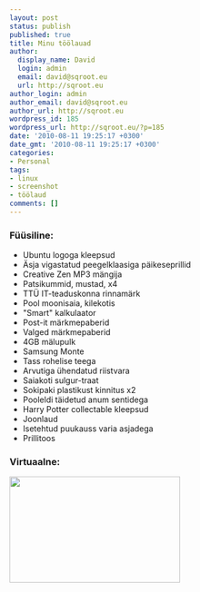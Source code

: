 ```yaml
---
layout: post
status: publish
published: true
title: Minu töölauad
author:
  display_name: David
  login: admin
  email: david@sqroot.eu
  url: http://sqroot.eu
author_login: admin
author_email: david@sqroot.eu
author_url: http://sqroot.eu
wordpress_id: 185
wordpress_url: http://sqroot.eu/?p=185
date: '2010-08-11 19:25:17 +0300'
date_gmt: '2010-08-11 19:25:17 +0300'
categories:
- Personal
tags:
- linux
- screenshot
- töölaud
comments: []
---
```

<h3>F&uuml;&uuml;siline:</h3>
<ul>
<li>Ubuntu logoga kleepsud</li>
<li>&Auml;sja vigastatud peegelklaasiga p&auml;ikeseprillid</li>
<li>Creative Zen MP3 m&auml;ngija</li>
<li>Patsikummid, mustad, x4</li>
<li>TT&Uuml; IT-teaduskonna rinnam&auml;rk</li>
<li>Pool moonisaia, kilekotis</li>
<li>&quot;Smart&quot; kalkulaator</li>
<li>Post-it m&auml;rkmepaberid</li>
<li>Valged m&auml;rkmepaberid</li>
<li>4GB m&auml;lupulk</li>
<li>Samsung Monte</li>
<li>Tass rohelise teega</li>
<li>Arvutiga &uuml;hendatud riistvara</li>
<li>Saiakoti sulgur-traat</li>
<li>Sokipaki plastikust kinnitus x2</li>
<li>Pooleldi t&auml;idetud anum sentidega</li>
<li>Harry Potter collectable kleepsud</li>
<li>Joonlaud</li>
<li>Isetehtud puukauss varia asjadega</li>
<li>Prillitoos</li>
</ul>
<h3>Virtuaalne:</h3>
<p><a href="http://sqroot.eu/wp-content/uploads/2010/08/Kuvatõmmis.png"><img alt="" class="aligncenter size-medium wp-image-218" height="187" src="http://sqroot.eu/wp-content/uploads/2010/08/Kuvatõmmis-300x187.png" width="300" /></a></p>

